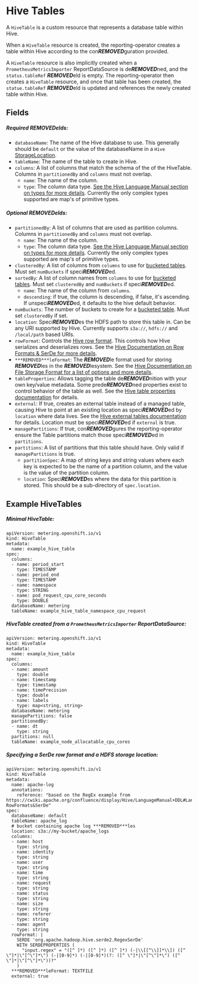 # Hive Tables

A `HiveTable` is a custom resource that represents a database table within Hive.

When a `HiveTable` resource is created, the reporting-operator creates a table within Hive according to the con***REMOVED***guration provided.

A `HiveTable` resource is also implicitly created when a `PrometheusMetricsImporter` ReportDataSource is de***REMOVED***ned, and the `status.tableRef` ***REMOVED***eld is empty. The reporting-operator then creates a `HiveTable` resource, and once that table has been created, the `statue.tableRef` ***REMOVED***eld is updated and references the newly created table within Hive.

## Fields
##### Required ***REMOVED***elds:
- `databaseName`: The name of the Hive database to use. This generally should be `default` or the value of the databaseName in a `Hive` [StorageLocation][storage-locations].
- `tableName`: The name of the table to create in Hive.
- `columns`: A list of columns that match the schema of the of the HiveTable. Columns in `partitionedBy` and `columns` must not overlap.
  - `name`: The name of the column.
  - `type`: The column data type. [See the Hive Language Manual section on types for more details][hiveTypes]. Currently the only complex types supported are map's of primitive types.
##### Optional ***REMOVED***elds:
- `partitionedBy`: A list of columns that are used as partition columns. Columns in `partitionedBy` and `columns` must not overlap.
  - `name`: The name of the column.
  - `type`: The column data type. [See the Hive Language Manual section on types for more details][hiveTypes]. Currently the only complex types supported are map's of primitive types.
- `clusteredBy`: A list of columns from `columns` to use for [bucketed tables][hiveBucketedTables]. Must set `numBuckets` if speci***REMOVED***ed.
- `sortedBy`: A list of column names from `columns` to use for [bucketed tables][hiveBucketedTables]. Must set `clusteredBy` and `numBuckets` if speci***REMOVED***ed.
  - `name`: The name of the column from `columns`.
  - `descending`: if true, the column is descending, if false, it's ascending. If unspeci***REMOVED***ed, it defaults to the hive default behavior.
- `numBuckets`: The number of buckets to create for a [bucketed table][hiveBucketedTables]. Must set `clusteredBy` if set.
- `location`: Speci***REMOVED***es the HDFS path to store this table in. Can be any URI supported by Hive. Currently supports `s3a://`, `hdfs://` and `/local/path` based URIs.
- `rowFormat`: Controls the [Hive row format][hiveRowFormat]. This controls how Hive serializes and deserializes rows. See the [Hive Documentation on Row Formats & SerDe for more details][hiveRowFormat].
- `***REMOVED***leFormat`: The ***REMOVED***le format used for storing ***REMOVED***les in the ***REMOVED***lesystem. See the [Hive Documentation on File Storage Format for a list of options and more details][hiveFileFormat].
- `tableProperties`: Allows tagging the table de***REMOVED***nition with your own key/value metadata. Some prede***REMOVED***ned properties exist to control behavior of the table as well. See the [Hive table properties documentation][hiveTableProperties] for details.
- `external`: If true, creates an external table instead of a managed table, causing Hive to point at an existing location as speci***REMOVED***ed by `location` where data lives. See the [Hive external tables documentation][hiveExternalTable] for details. Location must be speci***REMOVED***ed if `external` is true.
- `managePartitions`: If true, con***REMOVED***gures the reporting-operator ensure the Table partitions match those speci***REMOVED***ed in `partitions`.
- `partitions`: A list of partitions that this table should have. Only valid if `managePartitions` is true.
  - `partitionSpec`: A map of string keys and string values where each key is expected to be the name of a partition column, and the value is the value of the partition column.
  - `location`: Speci***REMOVED***es where the data for this partition is stored. This should be a sub-directory of `spec.location`.

## Example HiveTables
##### Minimal HiveTable:
```
apiVersion: metering.openshift.io/v1
kind: HiveTable
metadata:
  name: example_hive_table
spec:
  columns:
  - name: period_start
    type: TIMESTAMP
  - name: period_end
    type: TIMESTAMP
  - name: namespace
    type: STRING
  - name: pod_request_cpu_core_seconds
    type: DOUBLE
  databaseName: metering
  tableName: example_hive_table_namespace_cpu_request
```

##### HiveTable created from a `PrometheusMetricsImporter` ReportDataSource:
```
apiVersion: metering.openshift.io/v1
kind: HiveTable
metadata:
  name: example_hive_table
spec:
  columns:
  - name: amount
    type: double
  - name: timestamp
    type: timestamp
  - name: timePrecision
    type: double
  - name: labels
    type: map<string, string>
  databaseName: metering
  managePartitions: false
  partitionedBy:
  - name: dt
    type: string
  partitions: null
  tableName: example_node_allocatable_cpu_cores
```

##### Specifying a SerDe row format and a HDFS storage location:
```
apiVersion: metering.openshift.io/v1
kind: HiveTable
metadata:
  name: apache-log
  annotations:
    reference: "based on the RegEx example from https://cwiki.apache.org/confluence/display/Hive/LanguageManual+DDL#LanguageManualDDL-RowFormats&SerDe"
spec:
  databaseName: default
  tableName: apache_log
  # bucket containing apache log ***REMOVED***les
  location: s3a://my-bucket/apache_logs
  columns:
  - name: host
    type: string
  - name: identity
    type: string
  - name: user
    type: string
  - name: time
    type: string
  - name: request
    type: string
  - name: status
    type: string
  - name: size
    type: string
  - name: referer
    type: string
  - name: agent
    type: string
  rowFormat: |
    SERDE 'org.apache.hadoop.hive.serde2.RegexSerDe'
    WITH SERDEPROPERTIES (
      "input.regex" = "([^ ]*) ([^ ]*) ([^ ]*) (-|\\[[^\\]]*\\]) ([^ \"]*|\"[^\"]*\") (-|[0-9]*) (-|[0-9]*)(?: ([^ \"]*|\"[^\"]*\") ([^ \"]*|\"[^\"]*\"))?"
    )
  ***REMOVED***leFormat: TEXTFILE
  external: true
```

[storage-locations]: storagelocations.md
[hiveFileFormat]: https://cwiki.apache.org/confluence/display/Hive/LanguageManual+DDL#LanguageManualDDL-StorageFormatsStorageFormatsRowFormat,StorageFormat,andSerDe
[hiveRowFormat]: https://cwiki.apache.org/confluence/display/Hive/LanguageManual+DDL#LanguageManualDDL-RowFormats&SerDe
[hiveBucketedTables]: https://cwiki.apache.org/confluence/display/Hive/LanguageManual+DDL+BucketedTables
[hiveTypes]: https://cwiki.apache.org/confluence/display/Hive/LanguageManual+Types
[hiveTableProperties]: https://cwiki.apache.org/confluence/display/Hive/LanguageManual+DDL#LanguageManualDDL-listTableProperties
[hiveExternalTable]: https://cwiki.apache.org/confluence/display/Hive/LanguageManual+DDL#LanguageManualDDL-ExternalTables
